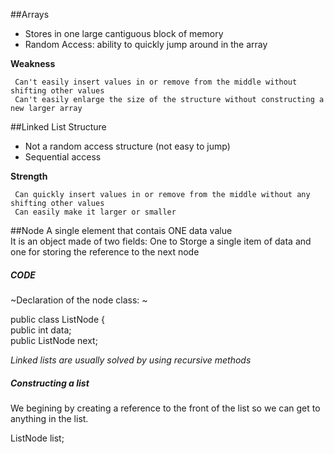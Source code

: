 ##Arrays 
  * Stores in one large cantiguous block of memory 
  * Random Access: ability to quickly jump around in the array 
  
**Weakness** 

     Can't easily insert values in or remove from the middle without shifting other values
     Can't easily enlarge the size of the structure without constructing a new larger array


##Linked List Structure
  * Not a random access structure (not easy to jump)
  * Sequential access 

    
**Strength** 

     Can quickly insert values in or remove from the middle without any shifting other values
     Can easily make it larger or smaller

##Node 
  A single element that contais ONE data value  
  It is an object made of two fields: One to Storge a single item of data and one for storing the reference to the next node   

##### CODE 
  ~Declaration of the node class: ~    
  
  public class ListNode {  
  public int data;  
  public ListNode next;  
  
_Linked lists are usually solved by using recursive methods_  

##### Constructing a list  
We begining by creating a reference to the front of the list so we can get to anything in the list.  
  
ListNode list;  
  





